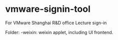 # vmware-signin-tool
For VMware Shanghai R&amp;D office Lecture sign-in

Folder:
 -weixin: weixin applet, including UI frontend.
